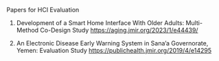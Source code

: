 Papers for HCI Evaluation

1. Development of a Smart Home Interface With Older Adults: Multi-Method Co-Design Study
https://aging.jmir.org/2023/1/e44439/

2. An Electronic Disease Early Warning System in Sana’a Governorate, Yemen: Evaluation Study
https://publichealth.jmir.org/2019/4/e14295

